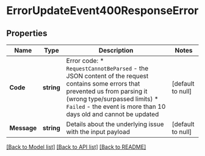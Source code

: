 # ErrorUpdateEvent400ResponseError

## Properties
Name | Type | Description | Notes
------------ | ------------- | ------------- | -------------
**Code** | **string** | Error code: * `RequestCannotBeParsed` - the JSON content of the request contains some errors that prevented us from parsing it (wrong type/surpassed limits) * `Failed` - the event is more than 10 days old and cannot be updated  | [default to null]
**Message** | **string** | Details about the underlying issue with the input payload | [default to null]

[[Back to Model list]](../README.md#documentation-for-models) [[Back to API list]](../README.md#documentation-for-api-endpoints) [[Back to README]](../README.md)

